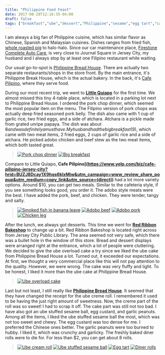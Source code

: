 ```yaml
---
title: "Philippine Food Feast"
date: 2017-08-28T12:16:35-04:00
draft: false
tags: ["breakfast","ube","dessert","Philippine","sesame","egg tart","cake"]
---
```

I am always a big fan of Philippine cuisine, which has similar flavor as Chinese, Spanish and Malaysian cuisines. Dishes ranges from fried fish, [whole roasted pig](https://www.yelp.com/biz_photos/cafe-pilipino-jersey-city?select=Tkdi-PFOcZTPtK-dFu5RZw&reviewid=BUZJ8Dcay1X9hqs6klxMjw) to halo-halo. Since our car maintenance place, [Firestone Complete Auto Care](https://www.yelp.com/biz/firestone-complete-auto-care-jersey-city-3?hrid=YXY-aEj4IHUitfemtH-DGg&utm_campaign=www_review_share_popup&utm_medium=copy_link&utm_source=(direct)), is very close to Journal Square in Jersey City, my husband and I always stop by at least one Filipino restaurant while waiting.

Our usual go-to-spot is [Philippine Bread House](https://www.yelp.com/biz/philippine-bread-house-jersey-city?hrid=64qitYJvjCxrX0SzXjHNMg&utm_campaign=www_review_share_popup&utm_medium=copy_link&utm_source=(direct)). There are actually two separate restaurants/shops in the store front. By the main entrance, it's Philippine Break House, which is the actual bakery. In the back, it's [Cafe Pilipino](https://www.yelp.com/biz/cafe-pilipino-jersey-city?hrid=BUZJ8Dcay1X9hqs6klxMjw&utm_campaign=www_review_share_popup&utm_medium=copy_link&utm_source=(direct)), where they serve food.

During our most recent trip, we went to **[Little Quiapo](https://www.yelp.com/biz/little-quiapo-jersey-city?hrid=vGCSLBpCje4wC46vL0IFcA&utm_campaign=www_review_share_popup&utm_medium=copy_link&utm_source=(direct))** for the first time. We almost missed this tiny 4-table place, which is located in a parking lot next to Philippine Bread House. I ordered the pork chop dinner, which seemed the most popular item on the menu. The Filipino version of pork chops was actually deep fried seasoned pork belly. The dish also came with 1 cup of garlic rice, two fried eggs, and a side of atchara. Atchara is a pickle made from grated unripe papaya. The dish was about $8 and was definitely a must have. My husband had the big breakfast ($9), which came with two meat items, 2 fried eggs, 2 cups of garlic rice and a side of atchara. He picked adobo chicken and beef stew as the two meat items, which both tasted great.

> [![Pork chop dinner](https://s3-media1.fl.yelpcdn.com/bphoto/_Q5GuEr69iW7p1c3aqDGjA/o.jpg "Pork chop dinner")](https://www.yelp.com/biz_photos/little-quiapo-jersey-city?select=_Q5GuEr69iW7p1c3aqDGjA&userid=Qevuomc7vf9OHlN_dPB_rA) [![Big breakfast](https://s3-media3.fl.yelpcdn.com/bphoto/CSlvsIgAmepneUvyLGu8Wg/o.jpg "Big breakfast")](https://www.yelp.com/biz_photos/little-quiapo-jersey-city?select=CSlvsIgAmepneUvyLGu8Wg&userid=Qevuomc7vf9OHlN_dPB_rA)

Compare to Little Quiapo, **Cafe Pilipino](https://www.yelp.com/biz/cafe-pilipino-jersey-city?hrid=BUZJ8Dcay1X9hqs6klxMjw&utm_campaign=www_review_share_popup&utm_medium=copy_link&utm_source=(direct))** had a lot more variety options. Around $10, you can get two meals. Similar to the cafeteria style, if you see something looks good, you order it. The adobo style meats were the best. I have added the pork, beef, and chicken. They were tender, tangy and salty.

> [![Smoked fish in banana leave](https://s3-media1.fl.yelpcdn.com/bphoto/Wlv3mLSQZJY2KlqHaOc1fg/o.jpg "Smoked fish in banana leave")](https://www.yelp.com/biz_photos/cafe-pilipino-jersey-city?select=Wlv3mLSQZJY2KlqHaOc1fg&userid=Qevuomc7vf9OHlN_dPB_rA) [![Adobo beef](https://s3-media2.fl.yelpcdn.com/bphoto/XrszHaLRPwwfglTRza7fXg/o.jpg "Adobo  beef")](https://www.yelp.com/biz_photos/cafe-pilipino-jersey-city?select=XrszHaLRPwwfglTRza7fXg&userid=Qevuomc7vf9OHlN_dPB_rA)  [![Adobo pork](https://s3-media1.fl.yelpcdn.com/bphoto/d6HHC5mg7WJImiptBubccQ/o.jpg "Adobo  pork")](https://www.yelp.com/biz_photos/cafe-pilipino-jersey-city?select=d6HHC5mg7WJImiptBubccQ&userid=Qevuomc7vf9OHlN_dPB_rA)  [![Chicken leg](https://s3-media3.fl.yelpcdn.com/bphoto/iyX78Z93A6DgKOq7cJ-DUQ/o.jpg "Chicken leg")](https://www.yelp.com/biz_photos/cafe-pilipino-jersey-city?select=iyX78Z93A6DgKOq7cJ-DUQ&userid=Qevuomc7vf9OHlN_dPB_rA)

After the lunch, we always got desserts. This time we went for **[Red Ribbon Bakeshop](https://www.yelp.com/biz/red-ribbon-bakeshop-jersey-city?hrid=Ch8zn8AIIV3x5BmSlEvhwQ&utm_campaign=www_review_share_popup&utm_medium=copy_link&utm_source=(direct))** to change up a bit. Red Ribbon Bakeshop is located right across from Jersey City Public Library. The area seemed not very safe, which there was a bullet hole in the window of this store. Bread and dessert displays were arranged right at the entrance, which a lot of people were cluttering. We decided to give the ube overload cake a try since we liked the ube cake from  Philippine Bread House a lot. Turned out, it exceeded our expectations. At first, we thought a very commercial place like this will not pay attention to the quality. However, we were wrong. The cake was very fluffy and light. To be honest, I liked it more than the ube cake at Philippine Bread House.

> [![Ube overload cake](https://s3-media3.fl.yelpcdn.com/bphoto/vQ2sGw8vgfpPVHmQSGed4w/o.jpg "Ube overload cake")](https://www.yelp.com/biz_photos/red-ribbon-bakeshop-jersey-city?select=vQ2sGw8vgfpPVHmQSGed4w&reviewid=Ch8zn8AIIV3x5BmSlEvhwQ)

Last but not least, I still really like **[Philippine Bread House](https://www.yelp.com/biz/philippine-bread-house-jersey-city?hrid=64qitYJvjCxrX0SzXjHNMg&utm_campaign=www_review_share_popup&utm_medium=copy_link&utm_source=(direct))**. It seemed that they have changed the receipt for the ube creme roll. I remembered it used to be having the just right amount of sweetness. Now, the creme part of the roll was so sweet! I had to scrap it off. The cake part was still not too bad. I have also got an ube stuffed sesame ball, egg custard, and garlic peanuts. Among all the items, I liked the ube stuffed sesame ball the most, which was not too sweet and chewy. The egg custard was too dense for me. I preferred the Chinese ones better. The garlic peanuts were too burned to hubby. I liked it, which was crunchy and garlicky. The freshly baked diner rolls were to die for. For less than $2, you can get about 8 rolls.

> [![Ube cream roll](https://s3-media3.fl.yelpcdn.com/bphoto/luWlUXQ_5pDXEccji_s--w/o.jpg "Ube cream roll")](https://www.yelp.com/biz_photos/philippine-bread-house-jersey-city?select=luWlUXQ_5pDXEccji_s--w&userid=Qevuomc7vf9OHlN_dPB_rA) [![Ube stuffed sesame ball](https://s3-media1.fl.yelpcdn.com/bphoto/siZggdw6GqrDVv-PUXytZA/o.jpg "Ube stuffed sesame ball")](https://www.yelp.com/biz_photos/philippine-bread-house-jersey-city?select=siZggdw6GqrDVv-PUXytZA&userid=Qevuomc7vf9OHlN_dPB_rA) [![Egg tart](https://s3-media3.fl.yelpcdn.com/bphoto/yS5XbxHuO3oJVCtea90ZCg/o.jpg "Egg tart")](https://www.yelp.com/biz_photos/philippine-bread-house-jersey-city?select=yS5XbxHuO3oJVCtea90ZCg&userid=Qevuomc7vf9OHlN_dPB_rA) [![Diner rolls](https://s3-media1.fl.yelpcdn.com/bphoto/G_qL15NAPheYDfzKOTWnmw/o.jpg "Diner rolls")](https://www.yelp.com/biz_photos/philippine-bread-house-jersey-city?select=G_qL15NAPheYDfzKOTWnmw&userid=Qevuomc7vf9OHlN_dPB_rA)
